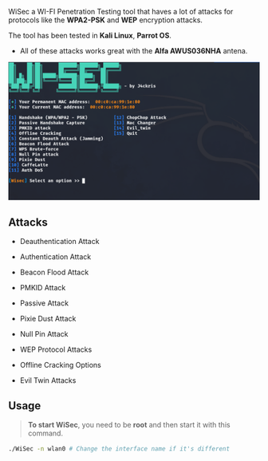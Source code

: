 WiSec a WI-FI Penetration Testing tool that haves a lot of attacks for protocols like the **WPA2-PSK** and **WEP** encryption attacks.

The tool has been tested in **Kali Linux**, **Parrot OS**.

- All of these attacks works great with the **Alfa AWUS036NHA** antena.

![](WiSec.png)


## Attacks

- Deauthentication Attack

- Authentication Attack

- Beacon Flood Attack

- PMKID Attack

- Passive Attack

- Pixie Dust Attack

- Null Pin Attack

- WEP Protocol Attacks

- Offline Cracking Options

- Evil Twin Attacks


## Usage

> **To start WiSec**, you need to be **root** and then start it with this command.

```sh
./WiSec -n wlan0 # Change the interface name if it's different
```
